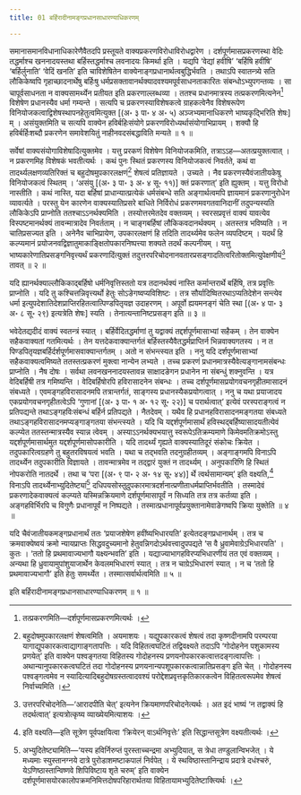 ```yaml
---
title: 01 बर्हिरादीनामङ्गप्रधानसाधारण्याधिकरणम्

---
```

समानासमानविधानाधिकारेणैवैतदपि प्रस्तूयते वाक्यप्रकरणविरोधाविरोधद्वारेण । दर्शपूर्णमासप्रकरणस्था वेदिः तद्धर्माश्च खननादयस्तथा बर्हिस्तद्धर्माश्च लवनादयः किमर्था इति । यद्यपि ‘वेद्यां हवीषि’ ‘बर्हिषि हवींषि’ ‘बर्हिर्लुनाति’ ‘वेदिं खनति’ इति चाविशेषितेन वाक्येनाङ्गप्रधानार्थत्वबुद्धिर्भवति । तथाऽपि स्वातन्त्र्ये सति लौकिकेष्वपि गृहाच्छादनार्थेषु बर्हिःषु धर्मप्रसक्तावानर्थक्यादवश्यमपूर्वसाधनताकारितः संबन्धोऽभ्युपगन्तव्यः । सा चापूर्वसाधनता न वाक्यसामर्थ्येन प्रतीयत इति प्रकरणाल्लब्धव्या । ततश्च प्रधानमात्रस्य तत्प्रकरणमित्यनेन[^1] विशेषेण प्रधानस्यैव धर्मा गम्यन्ते । सत्यपि च प्रकरणस्याविशेषकत्वे ग्राहकत्वेनैव विशेषरूपेण विनियोजकत्वाद्विशेषस्थापनहेतुत्वमित्युक्त \[(अ॰ ३ पा॰ ४ अ॰ ५) अञ्जभ्यमानाधिकरणे भाष्यकृद्भिरिति शेषः\] म् । असंयुक्तमिति च सत्यपि वाक्येन हविर्बहिःसंयोगे प्रकरणविरोध्यर्थासंयोगाभिप्रायम् । शक्यौ हि हविर्बर्हिःशब्दौ प्रकरणेन समावेशयितुं नाहीनवदसंबद्धाविति मन्यते ॥ १ ॥

[^1]: तत्प्रकरणमिति—दर्शपूर्णमासप्रकरणमित्यर्थः ।


सर्वेषां वाक्यसंयोगाविशेषादित्युक्तमेव । यत्तु प्ररकणं विशेषेण विनियोजकमिति, तत्राऽऽह—अतत्प्रयुक्तत्वात् । न प्रकरणमिह विशेषकं भवतीत्यर्थः । कथं पुनः स्थितं प्रकरणस्य विनियोजकत्वं निवर्तते, कथं वा तादर्थ्यलक्षणव्यतिरिक्तं च बहुदोषमुपकारलक्षणं[^2] शेषत्वं प्रतिज्ञायते । उच्यते । नैव प्रकरणस्यैवंजातीयकेषु विनियोजकत्वं स्थितम् । ‘असंयु \[(अ॰ ३ पा॰ ३ अ॰ ४ सू॰ ११)\] क्तं प्रकरणात्’ इति ह्युक्तम् । यत्तु विरोधो नास्तीति । कथं नास्ति, यदा बर्हिषां प्राधान्यात्प्रत्येकं धर्मसंबन्धे सति अङ्गार्थत्वमपि ज्ञायमानं प्रकरणानुरोधेन व्यावर्त्यते । परस्तु येन कारणेन वाक्यस्यातिप्रसरे बाधिते निर्विरोधं प्रकरणमवगतवानिदानीं तदुपन्यस्यति लौकिकेऽपि प्राप्नोति ततश्चाऽऽनर्थक्यमिति । तस्योत्तरमेतदेव वक्तव्यम् । स्वरसप्रवृत्तं वाक्यं यावत्येव विस्पष्टमानर्थक्यं तावन्मात्रादेव निवर्तताम् । न चाङ्गबर्हिषां लौकिकवदानर्थक्यम् । अतस्तत्र भविष्यति । न चातिप्रसज्यत इति । अनेनैव चाभिप्रायेण, उपकारलक्षणं हि तदिति तादर्थ्यमेव फलेन व्यपदिष्टम् । यदर्थं हि कल्प्यमानं प्रयोजनवद्विज्ञातुमाकाङ्क्षितोपकारनिष्पत्त्या शक्यते तदर्थं कल्पनीयम् । यत्तु भाष्यकारेणातिप्रसङ्गनिवृत्त्यर्थं प्रकरणादिंत्युक्तं तदुत्तरपरिचोदनानवतारप्रसङ्गादतित्वरितोक्तमित्युपेक्षणीयं[^3] तावत् ॥ २ ॥

[^2]: बहुदोषमुपकारलक्षणं शेषत्वमिति । अयमाशयः । यद्युपकारकत्वं शेषत्वं तदा कृष्णदीनामपि परम्परया यागाद्युपकारकत्वाद्यागाङ्गतापत्तिः । यदि विहितत्वघटितं तद्विवक्ष्यते तदाऽपि ‘गोदोहनेन पशुकामस्य प्रणयेत्’ इति वाक्येन पश्वङ्गतया विहितस्य गोदोहनस्य प्रणयनोपकारकत्वात्तदङ्गत्वापत्तिः । अथान्यानुपकारकत्वघटितं तदा गोदोहनस्य प्रणयनान्यपशूपकारकत्वान्नातिप्रसङ्ग इति चेत् । गोदोहनस्य पश्वङ्गत्वमेव न स्यादित्यादिबहुदोषग्रस्तत्वादवश्यं परोद्देशप्रवृत्तकृतिकारकत्वेन विहितत्वरूपमेव शेषत्वं निर्वाच्यमिति ।


[^3]: उत्तरपरिचोदनेति—‘आरादपीति चेत्’ इत्यनेन क्रियमाणपरिचोदनेत्यर्थः । अत इदं भाष्यं ‘न तद्वाक्यं हि तदर्थत्वात्’ इत्यत्रोत्कृष्य व्याख्येयमित्याशयः ।


यदि ह्यानर्थक्याल्लौकिकाद्बर्हिषो धर्मनिवृत्तिस्ततो यत्र तदानर्थक्यं नास्ति कर्मान्तरार्थे बर्हिषि, तत्र प्रवृत्तिः प्राप्नोति । यदि तु कश्चित्तन्निवृत्त्यर्थो हेतुः सोऽङेगष्वप्यविशिष्टः । तत्र सौर्यादिष्वितरथाऽप्यतिदेशेन सन्त्येव धर्मा इत्युपदेशातिदेशप्राप्तिरहितत्वात्पिण्डपितृयज्ञ उदाहरणम् । अपूर्वो ह्ययमनङ्गं चेति स्था \[(अ॰ ४ पा॰ ३ अ॰ ८ सू॰ २९) इत्यत्रेति शेषः\] स्यति । तेनात्यन्तानिष्टप्रसङ्ग इति ॥ ३ ॥

भवेदेतद्यदीदं वाक्यं स्वतन्त्रं स्यात् । बर्हिर्वेदितद्धर्माणां तु यद्वाक्यं तद्दर्शपूर्णमासाभ्यां सहैकम् । तेन वाक्येन सहैकवाक्यतां गतमित्यर्थः । तेन यत्तदेकवाक्यान्तर्गतं बर्हिस्तस्यैवैतद्धर्मप्राप्तिर्न भिन्नवाक्यगतस्य । न त पिण्डपितृयज्ञबर्हिर्दर्शपूर्णमासवाक्यान्तर्गतम् । अतो न संभन्त्स्यत इति । ननु यदि दर्शपूर्णमासाभ्यां सहैकवाक्यत्वमिष्यते ततस्तत्प्रकरणं मुक्त्वा नान्येन लभ्यते । तच्च प्रकरणं प्रधानमात्रस्यैवेत्यङ्गानामसंबन्धः प्राप्नोति । नैष दोषः । सर्वथा लवनखननादयस्तावन्न साक्षादङेगन प्रधानेन ना संबन्धुं शक्नुवन्ति । यत्र वेदिबर्हिषी तत्र गमिष्यन्ति । वेदिबर्हिषोरपि हविरासादनेन संबन्धः । तच्च दर्शपूर्णमासप्रयोगवचनगृहीतमासादनं संबध्यते । एवमङ्गहविरासादनमपि तत्रान्तर्गतं, साङ्गस्य प्रधानस्यैकप्रयोगत्वात् । ननु च यथा प्रयाजादय एकप्रयोगवचनगृहीतत्वेऽपि ‘गुणानां \[(अ॰ ३ पा॰ १ अ॰ १२ सू॰ २२)\]  च परार्थत्वात्’ इत्येवं परस्पराङ्गत्वं न प्रतिपद्यन्ते तथाऽङ्गहविःसंबन्धं बर्हिर्न प्रतिपद्यते । नैतदेवम् । यथैव हि प्रधानहविरासादनमङ्गतया संबध्यते तथाऽङ्गहविरासादनमप्यङ्गाङ्गतया संभन्त्स्यते । यदि चि यद्दर्शपूर्णमासार्थं हविस्थद्बर्हिष्यासादयतीत्येवं कल्प्येत ततस्तन्मात्रस्यैव स्यान्न त्वेवम् । अस्याऽऽनर्थक्यभयात्तु स्वरूपेऽतिक्रम्यमाणे किमेवमतिक्रमोऽस्तु यद्दर्शपूर्णमासार्थमुत यद्दर्शपूर्णमासोपकारीति । यदि तादर्थ्यं गृह्यते वाक्यस्यातिदूरं संकोचः क्रियेत । तदुपकारित्वग्रहणे तु बहुतरविषयत्वं भवति । यथा च तद्भवति तदनुग्रहीतव्यम् । अङ्गाङ्गमपि विनाऽपि तादर्थ्येन तदुपकारीति विज्ञायते । तावन्मात्रमेव न तद्द्वारं युक्तं न तादर्थ्यम् । अनुपकारिणि हि स्थितं नोपकरोति नातदर्थे । तथा च ‘परा \[(अ॰ ९ पा॰ २ अ॰ १४ सू॰ ४४)\] र्थे त्वर्थसामान्यम्’ इति वक्ष्यति,[^4] विनाऽपि तादर्थ्येनाभ्युदितेष्ट्यां[^5] दधिपयसोस्तुदुपकारमात्रदर्शनात्प्रणीताधर्मप्राप्तिर्भवतीति । तस्मादेवं प्रकरणादेकवाक्यत्वं कल्प्यते यस्मिन्नक्रियमाणे दर्शपूर्णमासापूर्वं न सिध्यति तत्र तत्र कर्तव्या इति । अङ्गहविर्भिरपि च विगुणैः प्रधानापूर्वं न निष्पद्यते । तस्मात्प्रधानापूर्वप्रयुक्तानामेवाङेगष्वपि क्रिया युक्तेति ॥ ४ ॥

[^4]: इति वक्ष्यति—इति सूत्रेण पूर्वपक्षयित्वा ‘क्रियेरन् वाऽर्थनिवृत्तेः’ इति सिद्धान्तसूत्रेण वक्ष्यतीत्यर्थः ।


[^5]: अभ्युदितेष्ट्यामिति—‘यस्य हविर्निरुप्तं पुरस्ताच्चन्द्रमा अभ्युदियात्, स त्रेधा तण्डुलान्विभजेत् । ये मध्यमाः स्युस्तानग्नये दात्रे पुरोडाशमष्टाकपालं निर्वपेत् । ये स्थविष्ठास्तानिन्द्राय प्रदात्रे दधंश्चरुं, येऽणिष्ठास्तान्विष्णवे शिपिविष्टाय शृते चरुम्’ इति वाक्येन दर्शपूर्णमासयोरकालोपक्रमनिमित्तदोषपरिहारार्थतया विहितायामभ्युदितेष्टाक्त्यिर्थः ।


यदि चैवंजातीयकमङ्गप्रधानार्थं ततः ‘प्रयाजशेषेण हवींष्यभिधारयति’ इत्येतदङ्गप्रधानार्थम् । तत्र च क्रमवाक्येष्वयं क्रमो न्यायप्राप्तः सिद्धवदुच्यमानो हेतुवन्निगदोऽर्थवत्त्वादुपपद्यते ‘स वै ध्रुवामेवाग्रेऽभिधारयति' । कुतः । ‘ततो हि प्रथमावाज्यभागौ यक्ष्यन्भवति’ इति । यद्याज्याभागहविरप्यभिधारणीयं तत एवं वक्तव्यम् । अन्यथा हि ध्रुवायामुपांशुयाजार्थेन केवलमभिधारणं स्यात् । तत्र न चाग्रेऽभिधारणं स्यात् । न च ‘ततो हि प्रथमावाज्यभागौ’ इति हेतुः समर्थ्येत । तस्मात्सर्वार्थत्वमिति ॥ ५ ॥

इति बर्हिरादीनामङ्गप्रधानसाधारण्याधिकरणम् ॥ १ ॥